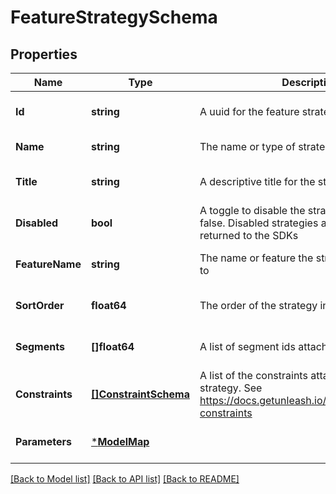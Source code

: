 # FeatureStrategySchema

## Properties
Name | Type | Description | Notes
------------ | ------------- | ------------- | -------------
**Id** | **string** | A uuid for the feature strategy | [optional] [default to null]
**Name** | **string** | The name or type of strategy | [default to null]
**Title** | **string** | A descriptive title for the strategy | [optional] [default to null]
**Disabled** | **bool** | A toggle to disable the strategy. defaults to false. Disabled strategies are not evaluated or returned to the SDKs | [optional] [default to null]
**FeatureName** | **string** | The name or feature the strategy is attached to | [optional] [default to null]
**SortOrder** | **float64** | The order of the strategy in the list | [optional] [default to null]
**Segments** | **[]float64** | A list of segment ids attached to the strategy | [optional] [default to null]
**Constraints** | [**[]ConstraintSchema**](constraintSchema.md) | A list of the constraints attached to the strategy. See https://docs.getunleash.io/reference/strategy-constraints | [optional] [default to null]
**Parameters** | [***ModelMap**](map.md) |  | [optional] [default to null]

[[Back to Model list]](../README.md#documentation-for-models) [[Back to API list]](../README.md#documentation-for-api-endpoints) [[Back to README]](../README.md)

